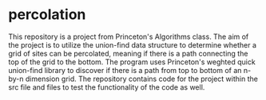 # percolation

This repository is a project from Princeton's Algorithms class. The aim of the project is to utilize the union-find data structure to determine whether a grid of sites can be percolated, meaning if there is a path connecting the top of the grid to the bottom. The program uses Princeton's weghted quick union-find library to discover if there is a path from top to bottom of an n-by-n dimension grid. The repository contains code for the project within the src file and files to test the functionality of the code as well.
